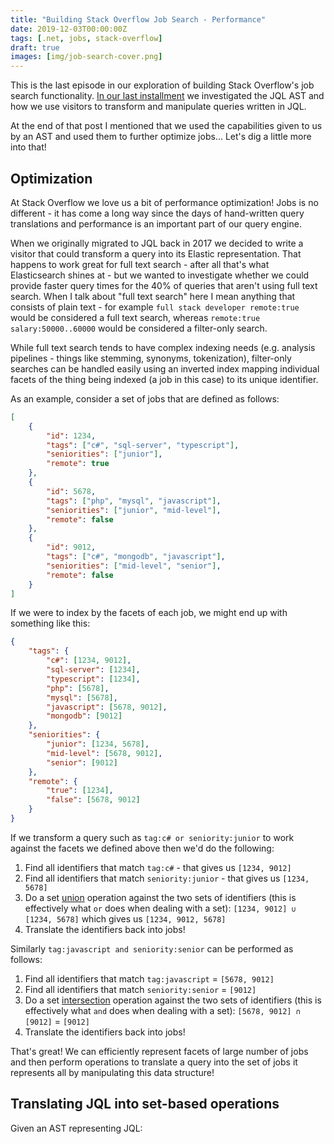 ```yaml
---
title: "Building Stack Overflow Job Search - Performance"
date: 2019-12-03T00:00:00Z
tags: [.net, jobs, stack-overflow]
draft: true
images: [img/job-search-cover.png]
---
```

This is the last episode in our exploration of building Stack Overflow's job search functionality. [In our last installment](2019-12-job-search-3-syntax-tree) we investigated the JQL AST and how we use visitors to transform and manipulate queries written in JQL.

At the end of that post I mentioned that we used the capabilities given to us by an AST and used them to further optimize jobs... Let's dig a little more into that!

## Optimization

At Stack Overflow we love us a bit of performance optimization! Jobs is no different - it has come a long way since the days of hand-written query translations and performance is an important part of our query engine.

When we originally migrated to JQL back in 2017 we decided to write a visitor that could transform a query into its Elastic representation. That happens to work great for full text search - after all that's what Elasticsearch shines at - but we wanted to investigate whether we could provide faster query times for the 40% of queries that aren't using full text search. When I talk about "full text search" here I mean anything that consists of plain text - for example `full stack developer remote:true` would be considered a full text search, whereas `remote:true salary:50000..60000` would be considered a filter-only search.

While full text search tends to have complex indexing needs (e.g. analysis pipelines - things like stemming, synonyms, tokenization), filter-only searches can be handled easily using an inverted index mapping individual facets of the thing being indexed (a job in this case) to its unique identifier.

As an example, consider a set of jobs that are defined as follows:

```json
[
    {
        "id": 1234,
        "tags": ["c#", "sql-server", "typescript"],
        "seniorities": ["junior"],
        "remote": true
    },
    {
        "id": 5678,
        "tags": ["php", "mysql", "javascript"],
        "seniorities": ["junior", "mid-level"],
        "remote": false
    },
    {
        "id": 9012,
        "tags": ["c#", "mongodb", "javascript"],
        "seniorities": ["mid-level", "senior"],
        "remote": false
    }
]
```

If we were to index by the facets of each job, we might end up with something like this:

```json
{
    "tags": {
        "c#": [1234, 9012],
        "sql-server": [1234],
        "typescript": [1234],
        "php": [5678],
        "mysql": [5678],
        "javascript": [5678, 9012],
        "mongodb": [9012]
    },
    "seniorities": {
        "junior": [1234, 5678],
        "mid-level": [5678, 9012],
        "senior": [9012]
    },
    "remote": {
        "true": [1234],
        "false": [5678, 9012]
    }
}
```

If we transform a query such as `tag:c# or seniority:junior` to work against the facets we defined above then we'd do the following:

1. Find all identifiers that match `tag:c#` - that gives us `[1234, 9012]`
1. Find all identifiers that match `seniority:junior` - that gives us `[1234, 5678]`
1. Do a set [union](https://en.wikipedia.org/wiki/Union_(set_theory)) operation against the two sets of identifiers (this is effectively what `or` does when dealing with a set): `[1234, 9012] ∪ [1234, 5678]` which gives us `[1234, 9012, 5678]`
1. Translate the identifiers back into jobs!

Similarly `tag:javascript and seniority:senior` can be performed as follows:

1. Find all identifiers that match `tag:javascript` = `[5678, 9012]`
1. Find all identifiers that match `seniority:senior` = `[9012]`
1. Do a set [intersection](https://en.wikipedia.org/wiki/Intersection_(set_theory)) operation against the two sets of identifiers (this is effectively what `and` does when dealing with a set): `[5678, 9012] ∩ [9012]` = `[9012]`
1. Translate the identifiers back into jobs!

That's great! We can efficiently represent facets of large number of jobs and then perform operations to translate a query into the set of jobs it represents all by manipulating this data structure!

## Translating JQL into set-based operations

Given an AST representing JQL: